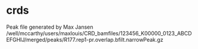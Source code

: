 # crds

Peak file generated by Max Jansen 
/well/mccarthy/users/maxlouis/CRD_bamfiles/123456_K00000_0123_ABCDEFGHIJ/merged/peaks/R177.rep1-pr.overlap.bfilt.narrowPeak.gz
